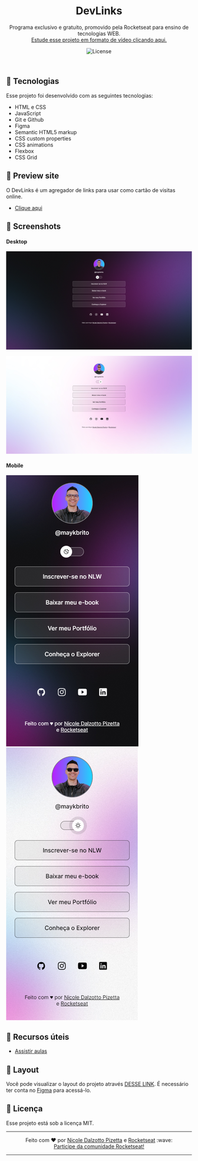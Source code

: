 <h1 align="center"> DevLinks </h1>

<p align="center">
Programa exclusivo e gratuito, promovido pela Rocketseat para ensino de tecnologias WEB. <br/>
<a href="https://lp.rocketseat.com.br/devlinks/inscricao?utm_source=github&utm_medium=descricao&utm_campaign=capture-devlinks&utm_term=organic&utm_content=descricao-github-mayk-brito">Estude esse projeto em formato de vídeo clicando aqui.</a>
</p>

<p align="center">
  <img alt="License" src="https://img.shields.io/static/v1?label=license&message=MIT&color=49AA26&labelColor=000000">
</p>

<br>

<!-- SCREENSHOT DO PROJETO
<p align="center">
  <img alt="projeto DevLinks" src=".github/preview.jpg" width="100%">
</p>
-->

## 🚀 Tecnologias

Esse projeto foi desenvolvido com as seguintes tecnologias:

- HTML e CSS
- JavaScript
- Git e Github
- Figma
- Semantic HTML5 markup
- CSS custom properties
- CSS animations
- Flexbox
- CSS Grid

## 🚀 Preview site

O DevLinks é um agregador de links para usar como cartão de visitas online.

- [Clique aqui](https://nicoledpizetta.github.io/DevLinks)

## 🚀 Screenshots

#### Desktop

![](./assets/screenshot-desktop-dark.png)

![](./assets/screenshot-desktop-light.png)

#### Mobile

![](./assets/screenshot-mobile-dark.png) ![](./assets/screenshot-mobile-light.png)

## 🚀 Recursos úteis

- [Assistir aulas](https://lp.rocketseat.com.br/devlinks/inscricao?utm_source=github&utm_medium=descricao&utm_campaign=capture-devlinks&utm_term=organic&utm_content=descricao-github-mayk-brito)

## 🚀 Layout

Você pode visualizar o layout do projeto através [DESSE LINK](https://www.figma.com/community/file/1187422022288947321). É necessário ter conta no [Figma](https://figma.com) para acessá-lo.

## :memo: Licença

Esse projeto está sob a licença MIT.

---

<p align="center"> Feito com ♥ por <a href="https://github.com/NicoleDPizetta">Nicole Dalzotto Pizetta</a> e <a href="https://www.rocketseat.com.br/">Rocketseat</a> :wave: 
<br><a href="https://discord.gg/rocketseat">Participe da comunidade Rocketseat!</a> </p>

---

